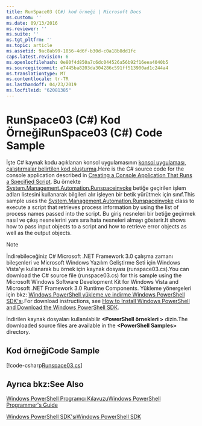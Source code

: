 ```yaml
---
title: RunSpace03 (C#) kod örneği | Microsoft Docs
ms.custom: ''
ms.date: 09/13/2016
ms.reviewer: ''
ms.suite: ''
ms.tgt_pltfrm: ''
ms.topic: article
ms.assetid: 9ac8ab99-1856-4d6f-b30d-c0a18b8dd1fc
caps.latest.revision: 6
ms.openlocfilehash: 0e80f4d850a7c6dc044526a56b92f16eea4040b5
ms.sourcegitcommit: e7445ba8203da304286c591ff513900ad1c244a4
ms.translationtype: MT
ms.contentlocale: tr-TR
ms.lasthandoff: 04/23/2019
ms.locfileid: "62081385"
---
```

# <a name="runspace03-c-code-sample"></a><span data-ttu-id="cd9b0-102">RunSpace03 (C#) Kod Örneği</span><span class="sxs-lookup"><span data-stu-id="cd9b0-102">RunSpace03 (C#) Code Sample</span></span>

<span data-ttu-id="cd9b0-103">İşte C# kaynak kodu açıklanan konsol uygulamasının [konsol uygulaması, çalıştırmalar belirtilen kod oluşturma](http://msdn.microsoft.com/en-us/a93e6006-36db-4bcc-b9da-c5bebf4ffd68).</span><span class="sxs-lookup"><span data-stu-id="cd9b0-103">Here is the C# source code for the console application described in [Creating a Console Application That Runs a Specified Script](http://msdn.microsoft.com/en-us/a93e6006-36db-4bcc-b9da-c5bebf4ffd68).</span></span> <span data-ttu-id="cd9b0-104">Bu örnekte [System.Management.Automation.Runspaceinvoke](/dotnet/api/System.Management.Automation.RunspaceInvoke) betiğe geçirilen işlem adları listesini kullanarak bilgileri alır işleyen bir betik yürütmek için sınıf.</span><span class="sxs-lookup"><span data-stu-id="cd9b0-104">This sample uses the [System.Management.Automation.Runspaceinvoke](/dotnet/api/System.Management.Automation.RunspaceInvoke) class to execute a script that retrieves process information by using the list of process names passed into the script.</span></span> <span data-ttu-id="cd9b0-105">Bu giriş nesneleri bir betiğe geçirmek nasıl ve çıkış nesnelerini yanı sıra hata nesneleri almayı gösterir.</span><span class="sxs-lookup"><span data-stu-id="cd9b0-105">It shows how to pass input objects to a script and how to retrieve error objects as well as the output objects.</span></span>

> [!NOTE]
> <span data-ttu-id="cd9b0-106">İndirebileceğiniz C# Microsoft .NET Framework 3.0 çalışma zamanı bileşenleri ve Microsoft Windows Yazılım Geliştirme Seti için Windows Vista'yı kullanarak bu örnek için kaynak dosyası (runspace03.cs).</span><span class="sxs-lookup"><span data-stu-id="cd9b0-106">You can download the C# source file (runspace03.cs) for this sample using the Microsoft Windows Software Development Kit for Windows Vista and Microsoft .NET Framework 3.0 Runtime Components.</span></span> <span data-ttu-id="cd9b0-107">Yükleme yönergeleri için bkz: [Windows PowerShell yükleme ve indirme Windows PowerShell SDK'sı](/powershell/developer/installing-the-windows-powershell-sdk).</span><span class="sxs-lookup"><span data-stu-id="cd9b0-107">For download instructions, see [How to Install Windows PowerShell and Download the Windows PowerShell SDK](/powershell/developer/installing-the-windows-powershell-sdk).</span></span>
>
> <span data-ttu-id="cd9b0-108">İndirilen kaynak dosyaları kullanılabilir  **\<PowerShell örnekleri >** dizin.</span><span class="sxs-lookup"><span data-stu-id="cd9b0-108">The downloaded source files are available in the **\<PowerShell Samples>** directory.</span></span>

## <a name="code-sample"></a><span data-ttu-id="cd9b0-109">Kod örneği</span><span class="sxs-lookup"><span data-stu-id="cd9b0-109">Code Sample</span></span>

[!code-csharp[Runspace03.cs](../../powershell-sdk-samples/SDK-2.0/csharp/Runspace03/Runspace03.cs#L11-L88 "Runspace03.cs")]

## <a name="see-also"></a><span data-ttu-id="cd9b0-110">Ayrıca bkz:</span><span class="sxs-lookup"><span data-stu-id="cd9b0-110">See Also</span></span>

[<span data-ttu-id="cd9b0-111">Windows PowerShell Programcı Kılavuzu</span><span class="sxs-lookup"><span data-stu-id="cd9b0-111">Windows PowerShell Programmer's Guide</span></span>](./windows-powershell-programmer-s-guide.md)

[<span data-ttu-id="cd9b0-112">Windows PowerShell SDK'sı</span><span class="sxs-lookup"><span data-stu-id="cd9b0-112">Windows PowerShell SDK</span></span>](../windows-powershell-reference.md)
